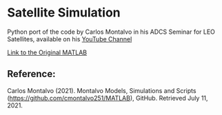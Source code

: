 # Satellite Simulation
Python port of the code by Carlos Montalvo in his ADCS Seminar for LEO Satellites, available on his [YouTube Channel](https://www.youtube.com/c/CarlosMontalvo251/)

[Link to the Original MATLAB](https://github.com/cmontalvo251/MATLAB/tree/master/ADCS_Seminar_Series)
## Reference:
 Carlos Montalvo (2021). Montalvo Models, Simulations and Scripts (https://github.com/cmontalvo251/MATLAB), GitHub. Retrieved July 11, 2021. 
